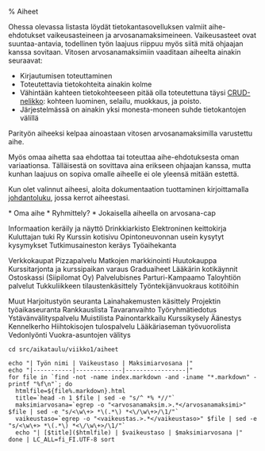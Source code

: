 % Aiheet

Ohessa olevassa listasta löydät tietokantasovelluksen valmiit aihe-ehdotukset
vaikeusasteineen ja arvosanamaksimeineen. Vaikeusasteet ovat suuntaa-antavia,
todellinen työn laajuus riippuu myös siitä mitä ohjaajan kanssa sovitaan.
Vitosen arvosanamaksimiin vaaditaan aiheelta ainakin seuraavat:
  
* Kirjautumisen toteuttaminen
* Toteutettavia tietokohteita ainakin kolme
* Vähintään kahteen tietokohteeseen pitää olla toteutettuna täysi [CRUD-nelikko](http://en.wikipedia.org/wiki/Create,_read,_update_and_delete): kohteen luominen, selailu, muokkaus, ja poisto.
* Järjestelmässä on ainakin yksi monesta-moneen suhde tietokantojen välillä

Parityön aiheeksi kelpaa ainoastaan vitosen arvosanamaksimilla varustettu aihe.

Myös omaa aihetta saa ehdottaa tai toteuttaa aihe-ehdotuksesta oman variaationsa.
Tälläisestä on sovittava aina erikseen ohjaajan kanssa, mutta 
kunhan laajuus on sopiva omalle aiheelle ei ole yleensä mitään estettä.

Kun olet valinnut aiheesi, aloita dokumentaation tuottaminen kirjoittamalla [johdantoluku]({{rootdir}}dokumentaatio-ohje.html), jossa kerrot aiheestasi.

<comment>
* Oma aihe
* Ryhmittely?
* Jokaisella aiheella on arvosana-cap

Informaation keräily ja näyttö
  Drinkkiarkisto
  Elektroninen keittokirja
  Kuluttajan tuki Ry
  Kurssin kotisivu
  Opintoneuvonnan usein kysytyt kysymykset
  Tutkimusaineston keräys
  Työaihekanta

Verkkokaupat
  Pizzapalvelu
  Matkojen markkinointi
  Huutokauppa
  Kurssitarjonta ja kurssipaikan varaus
  Graduaiheet
  Lääkärin kotikäynnit
  Ostoskassi (Siipilomat Oy)
  Palvelubisnes
  Parturi-Kampaamo
  Taloyhtiön palvelut
  Tukkuliikkeen tilaustenkäsittely
  Työntekijänvuokraus kotitöihin

Muut
  Harjoitustyön seuranta
  Lainahakemusten käsittely
  Projektin työaikaseuranta
  Rankkauslista
  Tavaranvaihto
  Työryhmätiedotus
  Ystävänvälityspalvelu
  Muistilista
  Painontarkkailu
  Kurssikysely
  Äänestys
  Kennelkerho
  Hiihtokisojen tulospalvelu
  Lääkäriaseman työvuorolista
  Vedonlyönti
  Vuokra-asuntojen välitys


</comment>

~~~~ {execute=bash}
cd src/aikataulu/viikko1/aiheet

echo "| Työn nimi | Vaikeustaso | Maksimiarvosana |"
echo "|-----------|-------------|-----------------|"
for file in `find -not -name index.markdown -and -iname "*.markdown" -printf "%f\n"`; do
  htmlfile=${file%.markdown}.html
  title=`head -n 1 $file | sed -e "s/^ *% *//"`
  maksimiarvosana=`egrep -o "<arvosanamaksim.>.*</arvosanamaksimi>" $file | sed -e "s/<\w\+> *\(.*\) *<\/\w\+>/\1/"`
  vaikeustaso=`egrep -o "<vaikeustas.>.*</vaikeustaso>" $file | sed -e "s/<\w\+> *\(.*\) *<\/\w\+>/\1/"`
  echo "| [$title]($htmlfile) | $vaikeustaso | $maksimiarvosana |"
done | LC_ALL=fi_FI.UTF-8 sort

~~~~
